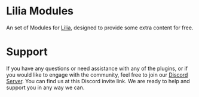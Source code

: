 # Lilia Modules
 
An set of Modules for [Lilia](https://github.com/Lilia-Framework/Lilia), designed to provide some extra content for free.

# Support

If you have any questions or need assistance with any of the plugins, or if you would like to engage with the community, feel free to join our [Discord Server](https://discord.gg/52MSnh39vw). You can find us at this Discord invite link. We are ready to help and support you in any way we can.
